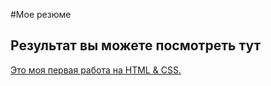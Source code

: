 #Мое резюме
## Результат вы можете посмотреть тут
[Это моя первая работа на HTML & CSS.](https://hector023.github.io/resume/)
